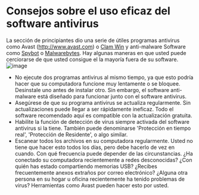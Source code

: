 [Title]: # (Guias para el uso efectivo del software anti-virus)
[Difficulty]: # (Avanzado)
[Order]: # (0)

# Consejos sobre el uso eficaz del software antivirus

La sección de principiantes dio una serie de útiles programas antivirus como Avast (http://www.avast.com) o [Clam Win](http://www.clamwin.com/) y anti-malware Software como [Spybot](https://www.safer-networking.org/) o [Malwarebytes](https://www.malwarebytes.org/). Hay algunas maneras en que usted puede cerciorarse de que usted consigue el la mayoría fuera de su software.
![image](malware_adv1.png)

* No ejecute dos programas antivirus al mismo tiempo, ya que esto podría hacer que su computadora funcione muy lentamente o se bloquee. Desinstale uno antes de instalar otro. Sin embargo, el software anti-malware está diseñado para funcionar junto con el software antivirus.
* Asegúrese de que su programa antivirus se actualiza regularmente. Sin actualizaciones puede llegar a ser rápidamente ineficaz. Todo el software recomendado aquí es compatible con la actualización gratuita.
* Habilite la función de detección de virus siempre activada del software antivirus si la tiene. También puede denominarse 'Protección en tiempo real', 'Protección de Residente', o algo similar.
* Escanear todos los archivos en su computadora regularmente. Usted no tiene que hacer esto todos los días, pero debe hacerlo de vez en cuando. Con qué frecuencia puede depender de las circunstancias. ¿Ha conectado su computadora recientemente a redes desconocidas? ¿Con quién has estado compartiendo memorias USB? ¿Recibes frecuentemente anexos extraños por correo electrónico? ¿Alguna otra persona en su hogar u oficina recientemente ha tenido problemas de virus? Herramientas como Avast pueden hacer esto por usted.